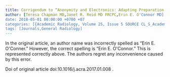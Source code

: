 ```yaml
---
title: Corrigendum to “Anonymity and Electronics: Adapting Preparation for Radiology Resident Examination”
author: [Teresa Chapman MD,Janet R. Reid MD FRCPC,Erin E. O'Connor MD]
date: 2018-05-01 00:00:00 +0700 +07
categories: [{Academic Radiology, Volume 25, Issue 5 SOURCE CL_S_AcademicRadiologyVolume25Issue5 1}]
tags: [Journals,General Radiology]
---
```

In the original article, an author name was incorrectly spelled as “Erin E. O'Conner.” However, the correct spelling is “Erin E. O'Connor.” This is represented correctly above. The authors regret any inconvenience caused by this error.

Doi of original article  doi:10.1016/j.acra.2017.01.008  .